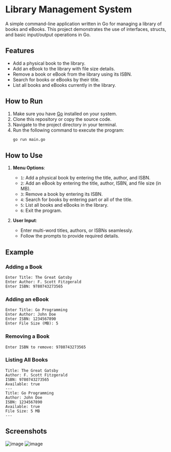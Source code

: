 # Library Management System

A simple command-line application written in Go for managing a library of books and eBooks. This project demonstrates the use of interfaces, structs, and basic input/output operations in Go.

## Features
- Add a physical book to the library.
- Add an eBook to the library with file size details.
- Remove a book or eBook from the library using its ISBN.
- Search for books or eBooks by their title.
- List all books and eBooks currently in the library.

## How to Run
1. Make sure you have [Go](https://golang.org/) installed on your system.
2. Clone this repository or copy the source code.
3. Navigate to the project directory in your terminal.
4. Run the following command to execute the program:
   ```bash
   go run main.go
   ```

## How to Use
1. **Menu Options**:
   - `1`: Add a physical book by entering the title, author, and ISBN.
   - `2`: Add an eBook by entering the title, author, ISBN, and file size (in MB).
   - `3`: Remove a book by entering its ISBN.
   - `4`: Search for books by entering part or all of the title.
   - `5`: List all books and eBooks in the library.
   - `6`: Exit the program.

2. **User Input**:
   - Enter multi-word titles, authors, or ISBNs seamlessly.
   - Follow the prompts to provide required details.

## Example
### Adding a Book
```plaintext
Enter Title: The Great Gatsby
Enter Author: F. Scott Fitzgerald
Enter ISBN: 9780743273565
```

### Adding an eBook
```plaintext
Enter Title: Go Programming
Enter Author: John Doe
Enter ISBN: 1234567890
Enter File Size (MB): 5
```

### Removing a Book
```plaintext
Enter ISBN to remove: 9780743273565
```

### Listing All Books
```plaintext
Title: The Great Gatsby
Author: F. Scott Fitzgerald
ISBN: 9780743273565
Available: true
---
Title: Go Programming
Author: John Doe
ISBN: 1234567890
Available: true
File Size: 5 MB
---
```

## Screenshots
![image](https://github.com/user-attachments/assets/d66aaf8d-6059-49a7-babf-346b20353345)
![image](https://github.com/user-attachments/assets/5e416562-c0d3-461a-86dd-4d90a75324a3)

